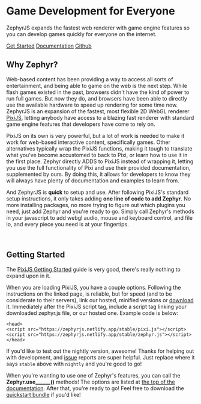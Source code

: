  <div id="gameShowcase"> <div id="showcaseOverlay"> <h1>Game Development for Everyone</h1> ZephyrJS expands the fastest web renderer with game engine features so you can develop games quickly for
 everyone on the internet.</p> <a href="#getting-started" class="button zephyr">Get Started</a> <a href="documentation.html" class="button zephyr">Documentation</a> <a href="https://github.com/ZephyrJS-Project/ZephyrJS/" class="button">Github</a> </div> </div> <article> <h2>Why Zephyr?</h2> <p>Web-based content has been providing a way to access all sorts of entertainment, and being able to game on
 the web is the next step. While flash games existed in the past, browsers didn't have the kind of power to
 run full games. But now they do, and browsers have been able to directly use the available hardware to speed
 up rendering for some time now. ZephyrJS is an expansion of the fastest, most flexible 2D WebGL renderer <a
 href="https://github.com/pixijs/pixijs" class="pixi">PixiJS</a>, letting anybody have access to a
 blazing fast renderer with standard game engine features that developers have come to rely on.</p> <p>PixiJS on its own is very powerful, but a lot of work is needed to make it work for web-based interactive
 content, specifically games. Other alternatives typically wrap the PixiJS functions, making it tough to
 translate what you've become accustomed to back to Pixi, or learn how to use it in the first place. Zephyr
 directly ADDS to PixiJS instead of wrapping it, letting you use the full functionality of Pixi and use their
 provided documentation, supplemented by ours. By doing this, it allows for developers to know they will
 always have plenty of documentation and examples to learn from.</p> <p>And ZephyrJS is <strong>quick</strong> to setup and use. After following PixiJS's standard setup
 instructions, it only takes adding <strong>one line of code to add Zephyr</strong>. No more installing
 packages, no more trying to figure out which plugins you need, just add Zephyr and you're ready to go.
 Simply call Zephyr's methods in your javascript to add webgl audio, mouse and keyboard control, and file io,
 and every piece you need is at your fingertips.</p> <br> <h2 id="getting-started">Getting Started</h2> <p>The <a href="https://pixijs.io/guides/basics/getting-started.html" class="pixi">PixiJS Getting Started</a>
 guide is very good, there's really nothing to expand upon in it.</p> <p>When you are loading PixiJS, you have a couple options. Following the instructions on the linked page, is
 reliable, but for speed (and to be considerate to their servers), link our hosted, minified versions or <a
 href="https://github.com/ZephyrJS-Project/ZephyrJS/releases">download</a> it. Immediately after the
 PixiJS script tag, include a script tag linking your downloaded zephyr.js file, or our hosted one. Example
 code is below:</p> <code>&lt;head&gt;<br>&lt;script src="https://zephyrjs.netlify.app/stable/pixi.js"&gt;&lt;/script&gt;<br><span class="zephyr">&lt;script src="https://zephyrjs.netlify.app/stable/zephyr.js"&gt;&lt;/script&gt;</span><br>&lt;/head&gt;</code> <p>If you'd like to test out the nightly version, awesome! Thanks for helping out with development, and <a
 href="https://github.com/ZephyrJS-Project/ZephyrJS/issues">issue</a> reports are super helpful. Just
 replace where it says <code>stable</code> above with <code>nightly</code> and you're good to go!</p> <p>When you're wanting to use one of Zephyr's features, you can call the <strong>Zephyr.use______()</strong>
 methods! The options
 are listed at <a href="documentation.html">the top of the documentation</a>. After that, you're ready to go!
 Feel free to download the <a
 href="https://github.com/ZephyrJS-Project/ZephyrJS/raw/main/quickstart/bundle.zip">quickstart bundle</a>
 if you'd like!</p> </article> 